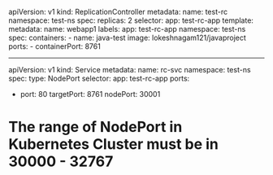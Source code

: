 apiVersion: v1
kind: ReplicationController
metadata:
 name: test-rc
 namespace: test-ns
spec:
  replicas: 2
  selector:
    app: test-rc-app
  template:
   metadata:
    name: webapp1
    labels:
     app: test-rc-app
    namespace: test-ns
   spec:
    containers:
    - name: java-test
      image: lokeshnagam121/javaproject
      ports:
      - containerPort: 8761

---

apiVersion: v1
kind: Service
metadata:
 name: rc-svc
 namespace: test-ns
spec:
  type: NodePort
  selector:
   app: test-rc-app
  ports:
  - port: 80
    targetPort: 8761
    nodePort: 30001

 # The range of NodePort in Kubernetes Cluster must be in 30000 - 32767
